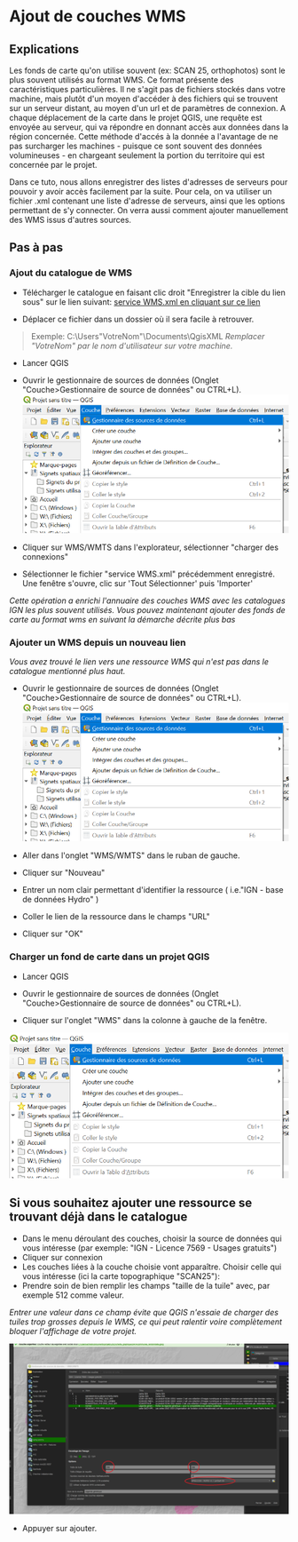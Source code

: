# Ajout de couches WMS

## Explications

Les fonds de carte qu'on utilise souvent (ex: SCAN 25, orthophotos) sont le plus souvent utilisés au format WMS.
Ce format présente des caractéristiques particulières. Il ne s'agit pas de fichiers stockés dans votre machine, 
mais plutôt d'un moyen d'accéder à des fichiers qui se trouvent sur un serveur distant, au moyen d'un url et de paramètres de connexion.
A chaque déplacement de la carte dans le projet QGIS, une requête est envoyée au serveur, qui va répondre en donnant accès aux données dans la région concernée.
Cette méthode d'accés à la donnée a l'avantage de ne pas surcharger les machines -  puisque ce sont souvent des données volumineuses -  en chargeant seulement la portion du territoire qui est concernée par le projet. 

Dans ce tuto, nous allons enregistrer des listes d'adresses de serveurs pour pouvoir y avoir accès facilement par la suite. Pour cela, on va utiliser un fichier .xml contenant une liste d'adresse de serveurs, ainsi que les options permettant de s'y connecter. On verra aussi comment ajouter manuellement des WMS issus d'autres sources. 


## Pas à pas

### Ajout du catalogue de WMS

- Télécharger le catalogue en faisant clic droit "Enregistrer la cible du lien sous" sur le lien suivant:  [service WMS.xml en cliquant sur ce lien](https://raw.githubusercontent.com/PnMercantour/donnees/refs/heads/main/docs/tutos/ressources/service%20WMS.xml)

- Déplacer ce fichier dans un dossier où il sera facile à retrouver.
 
> Exemple: C:\Users\"VotreNom"\Documents\QgisXML
_Remplacer "VotreNom" par le nom d'utilisateur sur votre machine._
- Lancer QGIS
 
- Ouvrir le gestionnaire de sources de données (Onglet "Couche>Gestionnaire de source de données" ou CTRL+L). 
![](./img/gestionnaire_sources.png)

- Cliquer sur WMS/WMTS dans l'explorateur, sélectionner "charger des connexions" 

 - Sélectionner le fichier "service WMS.xml" précédemment enregistré. 
Une fenêtre s'ouvre, clic sur 'Tout Sélectionner' puis 'Importer'

_Cette opération a enrichi l'annuaire des couches WMS avec les catalogues IGN les plus souvent utilisés._ 
_Vous pouvez maintenant ajouter des fonds de carte au format wms en suivant la démarche décrite plus bas_

### Ajouter un WMS depuis un nouveau lien
_Vous avez trouvé le lien vers une ressource WMS qui n'est pas dans le catalogue mentionné plus haut._

- Ouvrir le gestionnaire de sources de données (Onglet "Couche>Gestionnaire de source de données" ou CTRL+L). 
![](./img/gestionnaire_sources.png)

- Aller dans l'onglet "WMS/WMTS" dans le ruban de gauche.
 
- Cliquer sur "Nouveau"

- Entrer un nom clair permettant d'identifier la ressource ( i.e."IGN - base de données Hydro" )

- Coller le lien de la ressource dans le champs "URL"

- Cliquer sur "OK"



### Charger un fond de carte dans un projet QGIS

- Lancer QGIS
 
- Ouvrir le gestionnaire de sources de données (Onglet "Couche>Gestionnaire de source de données" ou CTRL+L). 

- Cliquer sur l'onglet "WMS" dans la colonne à gauche de la fenêtre.

![](./img/gestionnaire_sources.png)


## Si vous souhaitez ajouter une ressource se trouvant déjà dans le catalogue

- Dans le menu déroulant des couches, choisir la source de données qui vous intéresse (par exemple: "IGN - Licence 7569 - Usages gratuits")
- Cliquer sur connexion
- Les couches liées à la couche choisie vont apparaître. Choisir celle qui vous intéresse (ici la carte topographique "SCAN25"):
- Prendre soin de bien remplir les champs "taille de la tuile" avec, par exemple 512 comme valeur.

_Entrer une valeur dans ce champ évite que QGIS n'essaie de charger des tuiles trop grosses depuis le WMS, ce qui peut ralentir voire complètement bloquer l'affichage de votre projet._

![](./img/ajout_wms_parametres.png)

- Appuyer sur ajouter.
 


